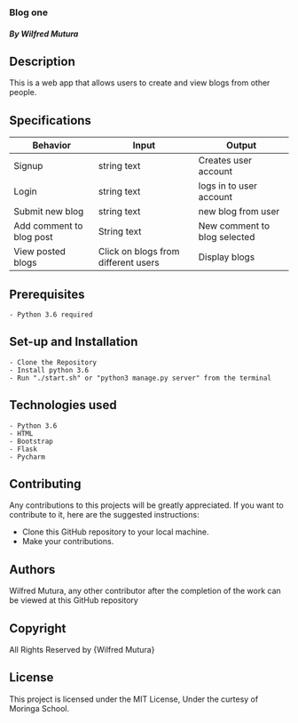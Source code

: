 ### Blog one

##### By Wilfred  Mutura

## Description
This is a web app that allows users to create and view blogs from other people.

## Specifications

| Behavior            | Input                         | Output                        |
| ------------------- | ----------------------------- | ----------------------------- |
| Signup | string text | Creates user account |
| Login | string text | logs in to user account |
| Submit new blog | string text | new blog from user |
| Add comment to blog post | String text  | New comment to blog selected |
| View posted blogs | Click on blogs from different users | Display blogs  |

## Prerequisites

    - Python 3.6 required

## Set-up and Installation

    - Clone the Repository
    - Install python 3.6
    - Run "./start.sh" or "python3 manage.py server" from the terminal

## Technologies used

    - Python 3.6
    - HTML
    - Bootstrap
    - Flask
    - Pycharm
    
## Contributing

Any contributions to this projects will be greatly appreciated. If you want to contribute to it, here are the suggested instructions:
* Clone this GitHub repository to your local machine.
* Make your contributions.

## Authors

 Wilfred Mutura, any other contributor after the completion of the work can be viewed at this GitHub repository

## Copyright

All Rights Reserved by {Wilfred Mutura}

## License

This project is licensed under the MIT License, Under the curtesy of Moringa School.